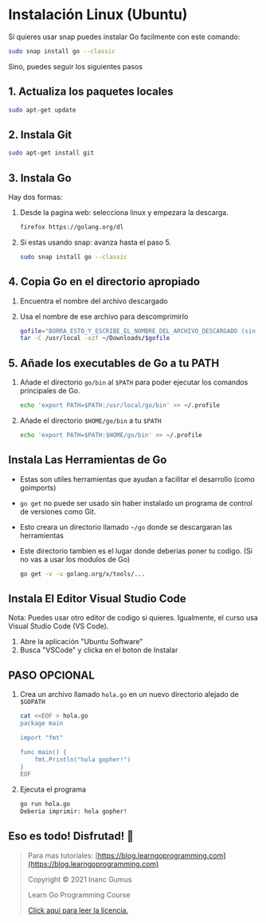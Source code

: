 # Instalación Linux (Ubuntu)

Si quieres usar snap puedes instalar Go facilmente con este comando:

```bash
sudo snap install go --classic
```

Sino, puedes seguir los siguientes pasos

## 1. Actualiza los paquetes locales

```bash
sudo apt-get update
```

## 2. Instala Git

```bash
sudo apt-get install git
```

## 3. Instala Go

Hay dos formas:

1. Desde la pagina web: selecciona linux y empezara la descarga.

    ```bash
    firefox https://golang.org/dl
    ```

2. Si estas usando snap: avanza hasta el paso 5.

    ```bash
    sudo snap install go --classic
    ```

## 4. Copia Go en el directorio apropiado

1. Encuentra el nombre del archivo descargado

2. Usa el nombre de ese archivo para descomprimirlo

    ```bash
    gofile="BORRA_ESTO_Y_ESCRIBE_EL_NOMBRE_DEL_ARCHIVO_DESCARGADO (sin la extension)"
    tar -C /usr/local -xzf ~/Downloads/$gofile 
    ```

## 5. Añade los executables de Go a tu PATH

1. Añade el directorio `go/bin` al `$PATH` para poder ejecutar los comandos principales de Go.

    ```bash
    echo 'export PATH=$PATH:/usr/local/go/bin' >> ~/.profile
    ```

2. Añade el directorio `$HOME/go/bin` a tu `$PATH`

    ```bash
    echo 'export PATH=$PATH:$HOME/go/bin' >> ~/.profile
    ```

## Instala Las Herramientas de Go

* Estas son utiles herramientas que ayudan a facilitar el desarrollo (como goimports)

* `go get` no puede ser usado sin haber instalado un programa de control de versiones como Git.

* Esto creara un directorio llamado `~/go` donde se descargaran las herramientas

* Este directorio tambien es el lugar donde deberias poner tu codigo. (Si no vas a usar los modulos de Go)

    ```bash
    go get -v -u golang.org/x/tools/...
    ```

## Instala El Editor Visual Studio Code

Nota: Puedes usar otro editor de codigo si quieres. Igualmente, el curso usa Visual Studio Code (VS Code).

1. Abre la aplicación "Ubuntu Software"
2. Busca "VSCode" y clicka en el boton de Instalar

## PASO OPCIONAL

1. Crea un archivo llamado `hola.go` en un nuevo directorio alejado de `$GOPATH`

    ```bash
    cat <<EOF > hola.go
    package main

    import "fmt"

    func main() {
        fmt.Println("hola gopher!")
    }
    EOF
    ```

2. Ejecuta el programa

    ```bash
    go run hola.go
    Deberia imprimir: hola gopher!
    ```

## Eso es todo! Disfrutad! 🤩

<div style="page-break-after: always;"></div>

> Para mas tutoriales: [https://blog.learngoprogramming.com](https://blog.learngoprogramming.com)
> 
> Copyright © 2021 Inanc Gumus
> 
> Learn Go Programming Course
> 
> [Click aqui para leer la licencia.](https://creativecommons.org/licenses/by-nc-sa/4.0/)